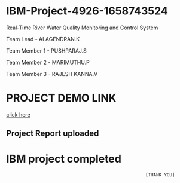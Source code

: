 # IBM-Project-4926-1658743524
Real-Time River Water Quality Monitoring and Control System


Team Lead - ALAGENDRAN.K



Team Member 1 - PUSHPARAJ.S


Team Member 2 - MARIMUTHU.P



Team Member 3 - RAJESH KANNA.V

# PROJECT DEMO LINK

[click here](https://drive.google.com/file/d/13DO9UtiYdbl1XJy0jhokjabgyTLU-O_6/view)

## Project Report uploaded

# IBM project completed 
                                                        [THANK YOU]
